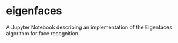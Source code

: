 # eigenfaces
A Jupyter Notebook describing an implementation of the Eigenfaces algorithm for face recognition.
